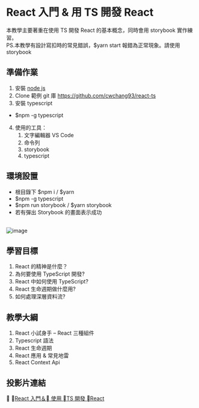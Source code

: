 # React 入門 & 用 TS 開發 React

本教學主要著重在使用 TS 開發 React 的基本概念，同時會用 storybook 實作練習。<br />
PS.本教學有設計寫扣時的常見錯誤，\$yarn start 報錯為正常現象。請使用 storybook

## 準備作業

1. 安裝 [node js](https://nodejs.org/dist/v12.14.1/node-v12.14.1-x64.msi)
2. Clone 範例 git 庫 https://github.com/cwchang93/react-ts
3. 安裝 typescript

- \$npm -g typescript

4. 使用的工具：
   1. 文字編輯器 VS Code
   2. 命令列
   3. storybook
   4. typescript

## 環境設置

- 根目錄下 $npm i / $yarn
- \$npm -g typescript
- $npm run storybook / $yarn storybook
- 若有彈出 Storybook 的畫面表示成功 <br /> <br />

![image](https://github.com/cwchang93/react-ts/blob/master/public/storybook.PNG)

## 學習目標

1. React 的精神是什麼？
2. 為何要使用 TypeScript 開發?
3. React 中如何使用 TypeScript?
4. React 生命週期做什麼用?
5. 如何處理深層資料流?

## 教學大綱

1. React 小試身手 – React 三種組件
2. Typescript 語法
3. React 生命週期
4. React 應用 & 常見地雷
5. React Context Api

## 投影片連結


<a href="https://docs.google.com/presentation/d/19qGrlwwv3NVL37G1m_n6f7iKOaHOi-Uq1_p_7D4C1OQ/edit#slide=id.g80f48b3e63_2_31">React 入門＆ 使用 TS 開發 React</a>
